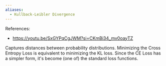 ```yaml
---
aliases:
  - Kullback-Leibler Divergence
---
```

References:
- https://youtu.be/SxGYPqCgJWM?si=CKmBi34_mv0oayTZ

Captures distances between probability distributions.
Minimizing the Cross Entropy Loss is equivalent to minimizing the KL loss. Since the CE Loss has a simpler form, it's become (one of) the standard loss functions.